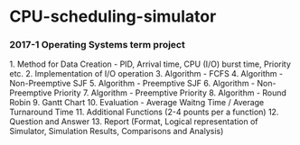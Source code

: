 # CPU-scheduling-simulator
### 2017-1 Operating Systems term project  

<Evaluation items>  
1. Method for Data Creation - PID, Arrival time, CPU (I/O) burst time, Priority etc.  
2. Implementation of I/O operation  
3. Algorithm - FCFS  
4. Algorithm - Non-Preemptive SJF  
5. Algorithm - Preemptive SJF  
6. Algorithm - Non-Preemptive Priority  
7. Algorithm - Preemptive Priority  
8. Algorithm - Round Robin  
9. Gantt Chart  
10. Evaluation - Average Waitng Time / Average Turnaround Time  
11. Additional Functions (2-4 pounts per a function)  
12. Question and Answer  
13. Report (Format, Logical representation of Simulator, Simulation Results, Comparisons and Analysis)  
